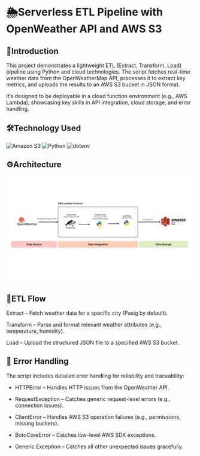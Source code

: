 # 🌦️Serverless ETL Pipeline with OpenWeather API and AWS S3

## 📌Introduction
This project demonstrates a lightweight ETL (Extract, Transform, Load) pipeline using Python and cloud technologies. The script fetches real-time weather data from the OpenWeatherMap API, processes it to extract key metrics, and uploads the results to an AWS S3 bucket in JSON format.

It’s designed to be deployable in a cloud function environment (e.g., AWS Lambda), showcasing key skills in API integration, cloud storage, and error handling.

## 🛠Technology Used
![Amazon S3](https://img.shields.io/badge/Amazon%20S3-FF9900?style=for-the-badge&logo=amazons3&logoColor=white) ![Python](https://img.shields.io/badge/python-3670A0?style=for-the-badge&logo=python&logoColor=ffdd54) 
![dotenv](https://img.shields.io/badge/dotenv-ECD53F.svg?style=for-the-badge&logo=dotenv&logoColor=black)

## ⚙️Architecture
![Data Architecture Diagram](Documentation/Data%20Architecture%20Diagram.jpg)
## 🔁ETL Flow
Extract – Fetch weather data for a specific city (Pasig by default).

Transform – Parse and format relevant weather attributes (e.g., temperature, humidity).

Load – Upload the structured JSON file to a specified AWS S3 bucket.

## 🚨 Error Handling
The script includes detailed error handling for reliability and traceability:

- HTTPError – Handles HTTP issues from the OpenWeather API.

- RequestException – Catches generic request-level errors (e.g., connection issues).

- ClientError – Handles AWS S3 operation failures (e.g., permissions, missing buckets).

- BotoCoreError – Catches low-level AWS SDK exceptions.

- Generic Exception – Catches all other unexpected issues gracefully.

